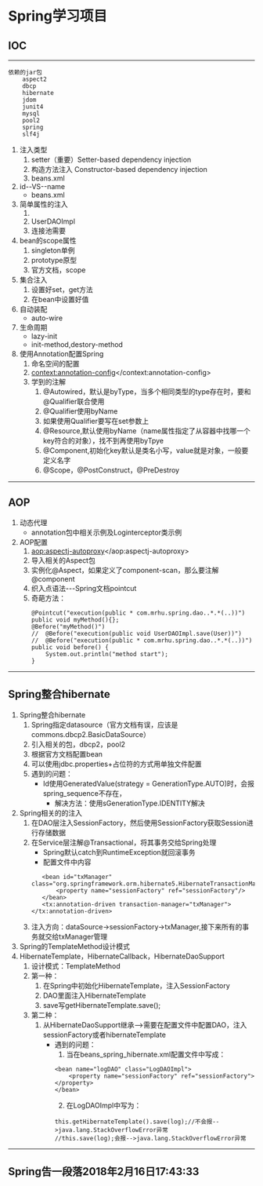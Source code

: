 # Spring学习项目

## IOC
---
```
依赖的jar包
    aspect2
    dbcp
    hibernate
    jdom
    junit4
    mysql
    pool2
    spring
    slf4j
```
1. 注入类型
	1. setter（重要）Setter-based dependency injection
	2. 构造方法注入 Constructor-based dependency injection
	3. beans.xml
2. id--VS--name
	* beans.xml
3. 简单属性的注入
	1. <property value=""/>
	2. UserDAOImpl
	3. 连接池需要
4. bean的scope属性
	1. singleton单例
	2. prototype原型
	3. 官方文档，scope
5. 集合注入
	1. 设置好set，get方法
	2. 在bean中设置好值
6. 自动装配
	* auto-wire
7. 生命周期
	* lazy-init
	* init-method,destory-method
8. 使用Annotation配置Spring
	1. 命名空间的配置
	2. <context:annotation-config></context:annotation-config>
	3. 学到的注解 
		1. @Autowired，默认是byType，当多个相同类型的type存在时，要和@Qualifier联合使用
		2. @Qualifier使用byName
		3. 如果使用Qualifier要写在set参数上
		4. @Resource,默认使用byName（name属性指定了从容器中找哪一个key符合的对象），找不到再使用byTpye
		5. @Component,初始化key默认是类名小写，value就是对象，一般要定义名字
		6. @Scope，@PostConstruct，@PreDestroy

---
## AOP

1. 动态代理
	* annotation包中相关示例及Loginterceptor类示例
2. AOP配置
	1. <aop:aspectj-autoproxy></aop:aspectj-autoproxy>
	2. 导入相关的Aspect包
	3. 实例化@Aspect，如果定义了component-scan，那么要注解@component
	4. 织入点语法---Spring文档pointcut
	5. 奇葩方法：
        ```
        @Pointcut("execution(public * com.mrhu.spring.dao..*.*(..))")
        public void myMethod(){};
        @Before("myMethod()")
        //	@Before("execution(public void UserDAOImpl.save(User))")
        //	@Before("execution(public * com.mrhu.spring.dao..*.*(..))")
        public void before() {
            System.out.println("method start");
        }
        ```
---

## Spring整合hibernate

1. Spring整合hibernate
    1. Spring指定datasource（官方文档有误，应该是commons.dbcp2.BasicDataSource）
    2. 引入相关的包，dbcp2，pool2
    3. 根据官方文档配置bean
    4. 可以使用jdbc.properties+占位符的方式用单独文件配置
    5. 遇到的问题：
    	* Id使用GeneratedValue(strategy = GenerationType.AUTO)时，会报spring_sequence不存在，
    		* 解决方法：使用sGenerationType.IDENTITY解决
2. Spring相关的的注入
    1. 在DAO层注入SessionFactory，然后使用SessionFactory获取Session进行存储数据
    2. 在Service层注解@Transactional，将其事务交给Spring处理
        * Spring默认catch到RuntimeException就回滚事务
        * 配置文件中内容
        ```
           <bean id="txManager" class="org.springframework.orm.hibernate5.HibernateTransactionManager">
               <property name="sessionFactory" ref="sessionFactory"/>
           </bean>
           <tx:annotation-driven transaction-manager="txManager"></tx:annotation-driven> 
        ```
    3. 注入方向：dataSource->sessionFactory->txManager,接下来所有的事务就交给txManager管理
4. Spring的TemplateMethod设计模式
5. HibernateTemplate，HibernateCallback，HibernateDaoSupport
	1. 设计模式：TemplateMethod
	2. 第一种：
		1. 在Spring中初始化HibernateTemplate，注入SessionFactory
		2. DAO里面注入HibernateTemplate
		3. save写getHibernateTemplate.save();
	2. 第二种：
		1. 从HibernateDaoSupport继承-->需要在配置文件中配置DAO，注入sessionFactory或者hibernateTemplate
			* 遇到的问题：
				1. 当在beans_spring_hibernate.xml配置文件中写成：
				```
				<bean name="logDAO" class="LogDAOImpl">
					<property name="sessionFactory" ref="sessionFactory"></property>
				</bean>
				```
				2. 在LogDAOImpl中写为：
				```
				this.getHibernateTemplate().save(log);//不会报-->java.lang.StackOverflowError异常
				//this.save(log);会报-->java.lang.StackOverflowError异常
				```
---
## Spring告一段落2018年2月16日17:43:33